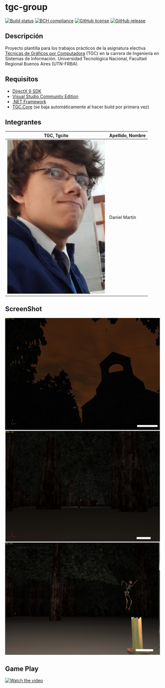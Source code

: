 # tgc-group
[![Build status](https://ci.appveyor.com/api/projects/status/uvyboubq91uhwf3v?svg=true)](https://ci.appveyor.com/project/rejurime/tgc-group)
[![BCH compliance](https://bettercodehub.com/edge/badge/tgc-utn/tgc-group?branch=master)](https://bettercodehub.com/)
[![GitHub license](https://img.shields.io/github/license/tgc-utn/tgc-group.svg)](https://github.com/tgc-utn/tgc-group/blob/master/LICENSE)
[![GitHub release](https://img.shields.io/github/release/tgc-utn/tgc-group.svg)](https://github.com/tgc-utn/tgc-group/releases)

## Descripción
Proyecto plantilla para los trabajos prácticos de la asignatura electiva [Técnicas de Gráficos por Computadora](http://tgc-utn.github.io/) (TGC) en la carrera de Ingeniería en Sistemas de Información. Universidad Tecnológica Nacional, Facultad Regional Buenos Aires (UTN-FRBA).

## Requisitos
* [DirectX 9 SDK](http://www.microsoft.com/en-us/download/details.aspx?displaylang=en&id=6812)
* [Visual Studio Community Edition](https://www.visualstudio.com/vs/community)
* [.NET Framework](https://www.microsoft.com/net/download/Windows/run)
* [TGC.Core](https://www.nuget.org/packages/TGC.Core/) (se baja automáticamente al hacer build por primera vez)

## Integrantes ##
TGC, Tgcito  |  Apellido, Nombre
------------ | -------------
<img src="https://github.com/dadais216/2019_2C_3572_dani/blob/master/facultad/foto.jpeg" height="500"> | Daniel Martin

## ScreenShot ##
![screenshot1](https://github.com/dadais216/2019_2C_3572_dani/blob/master/facultad/1.jpeg)
![screenshot2](https://github.com/dadais216/2019_2C_3572_dani/blob/master/facultad/2.jpeg)
![screenshot3](https://github.com/dadais216/2019_2C_3572_dani/blob/master/facultad/3.jpeg)

## Game Play ##
[![Watch the video](https://img.youtube.com/vi/Lr6LZRLfWqw/0.jpg)](https://www.youtube.com/watch?v=Lr6LZRLfWqw)
